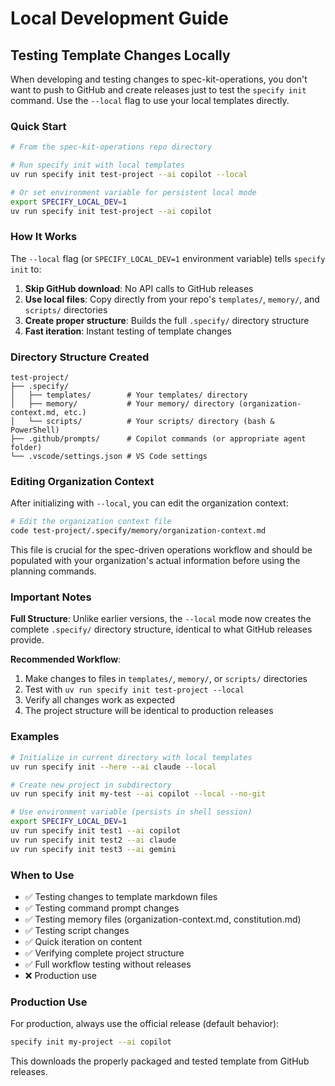 # Local Development Guide

## Testing Template Changes Locally

When developing and testing changes to spec-kit-operations, you don't want to push to GitHub and create releases just to test the `specify init` command. Use the `--local` flag to use your local templates directly.

### Quick Start

```bash
# From the spec-kit-operations repo directory

# Run specify init with local templates
uv run specify init test-project --ai copilot --local

# Or set environment variable for persistent local mode
export SPECIFY_LOCAL_DEV=1
uv run specify init test-project --ai copilot
```

### How It Works

The `--local` flag (or `SPECIFY_LOCAL_DEV=1` environment variable) tells `specify init` to:

1. **Skip GitHub download**: No API calls to GitHub releases
2. **Use local files**: Copy directly from your repo's `templates/`, `memory/`, and `scripts/` directories
3. **Create proper structure**: Builds the full `.specify/` directory structure
4. **Fast iteration**: Instant testing of template changes

### Directory Structure Created

```
test-project/
├── .specify/
│   ├── templates/        # Your templates/ directory
│   ├── memory/           # Your memory/ directory (organization-context.md, etc.)
│   └── scripts/          # Your scripts/ directory (bash & PowerShell)
├── .github/prompts/      # Copilot commands (or appropriate agent folder)
└── .vscode/settings.json # VS Code settings
```

### Editing Organization Context

After initializing with `--local`, you can edit the organization context:

```bash
# Edit the organization context file
code test-project/.specify/memory/organization-context.md
```

This file is crucial for the spec-driven operations workflow and should be populated with your organization's actual information before using the planning commands.

### Important Notes

**Full Structure**: Unlike earlier versions, the `--local` mode now creates the complete `.specify/` directory structure, identical to what GitHub releases provide.

**Recommended Workflow**:

1. Make changes to files in `templates/`, `memory/`, or `scripts/` directories
2. Test with `uv run specify init test-project --local`
3. Verify all changes work as expected
4. The project structure will be identical to production releases

### Examples

```bash
# Initialize in current directory with local templates
uv run specify init --here --ai claude --local

# Create new project in subdirectory
uv run specify init my-test --ai copilot --local --no-git

# Use environment variable (persists in shell session)
export SPECIFY_LOCAL_DEV=1
uv run specify init test1 --ai copilot
uv run specify init test2 --ai claude
uv run specify init test3 --ai gemini
```

### When to Use

- ✅ Testing changes to template markdown files
- ✅ Testing command prompt changes
- ✅ Testing memory files (organization-context.md, constitution.md)
- ✅ Testing script changes
- ✅ Quick iteration on content
- ✅ Verifying complete project structure
- ✅ Full workflow testing without releases
- ❌ Production use

### Production Use

For production, always use the official release (default behavior):

```bash
specify init my-project --ai copilot
```

This downloads the properly packaged and tested template from GitHub releases.
